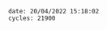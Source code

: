 

                date: 20/04/2022 15:18:02
                cycles: 21900

                         